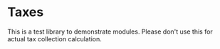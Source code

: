 # Taxes

This is a test library to demonstrate modules. Please don't use this for actual tax collection calculation.